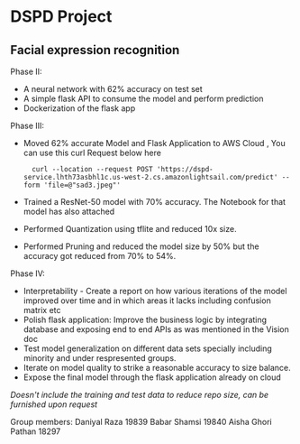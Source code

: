 # DSPD Project
## Facial expression recognition

Phase II:

- A neural network with 62% accuracy on test set
- A simple flask API to consume the model and perform prediction
- Dockerization of the flask app

Phase III:

- Moved 62% accurate Model and Flask Application to AWS Cloud , You can use this curl Request below here 

        curl --location --request POST 'https://dspd-service.lhth73asbhl1c.us-west-2.cs.amazonlightsail.com/predict' --form 'file=@"sad3.jpeg"'
        
- Trained a ResNet-50 model with 70% accuracy. The Notebook for that model has also attached
- Performed Quantization using tflite and reduced 10x size.
- Performed Pruning and reduced the model size by 50% but the accuracy got reduced from 70% to 54%.

Phase IV:

- Interpretability - Create a report on how various iterations of the model improved over time and in which areas it lacks including confusion matrix etc
- Polish flask application: Improve the business logic by integrating database and exposing end to end APIs as was mentioned in the Vision doc
- Test model generalization on different data sets specially including minority and under respresented groups.
- Iterate on model quality to strike a reasonable accuracy to size balance.
- Expose the final model through the flask application already on cloud


*Doesn't include the training and test data to reduce repo size, can be furnished upon request*

Group members:
Daniyal Raza 19839
Babar Shamsi 19840
Aisha Ghori Pathan 18297
